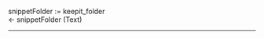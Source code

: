 snippetFolder := keepit_folder   <- snippetFolder (Text)  ________________________________________________________  